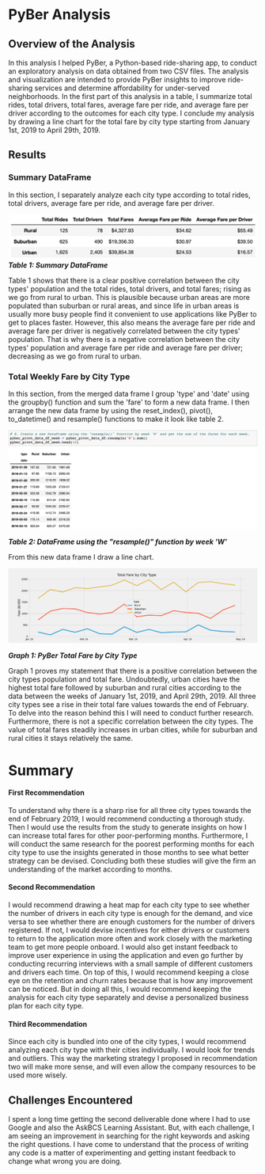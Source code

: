 # PyBer Analysis

## Overview of the Analysis 
In this analysis I helped PyBer, a Python-based ride-sharing app, to conduct an exploratory analysis on data obtained from two CSV files. The analysis and visualization are intended to provide PyBer insights to improve ride-sharing services and determine affordability for under-served neighborhoods. In the first part of this analysis in a table, I summarize total rides, total drivers, total fares, average fare per ride, and average fare per driver according to the outcomes for each city type. I conclude my analysis by drawing a line chart for the total fare by city type starting from January 1st, 2019 to April 29th, 2019.

## Results 

### Summary DataFrame 

In this section, I separately analyze each city type according to total rides, total drivers, average fare per ride, and average fare per driver. 

![PyBer_summary_DataFrame](analysis/PyBer_summary_DataFrame.png)
***Table 1: Summary DataFrame*** 

Table 1 shows that there is a clear positive correlation between the city types' population and the total rides, total drivers, and total fares; rising as we go from rural to urban. This is plausible because urban areas are more populated than suburban or rural areas, and since life in urban areas is usually more busy people find it convenient to use applications like PyBer to get to places faster. However, this also means the average fare per ride and average fare per driver is negatively correlated between the city types' population. That is why there is a negative correlation between the city types' population and average fare per ride and average fare per driver; decreasing as we go from rural to urban.

### Total Weekly Fare by City Type 

In this section, from the merged data frame I group 'type' and 'date' using the groupby() function and sum the 'fare' to form a new data frame. I then arrange the new data frame by using the reset_index(), pivot(), to_datetime() and resample() functions to make it look like table 2. 

![PyBer_resample_df](analysis/PyBer_resample_df.png)

***Table 2: DataFrame using the "resample()" function by week 'W'*** 

From this new data frame I draw a line chart. 

![PyBer_fare_summary](analysis/PyBer_fare_summary.png)

***Graph 1: PyBer Total Fare by City Type***

Graph 1 proves my statement that there is a positive correlation between the city types population and total fare. Undoubtedly, urban cities have the highest total fare followed by suburban and rural cities according to the data between the weeks of January 1st, 2019, and April 29th, 2019. All three city types see a rise in their total fare values towards the end of February. To delve into the reason behind this I will need to conduct further research. Furthermore, there is not a specific correlation between the city types. The value of total fares steadily increases in urban cities, while for suburban and rural cities it stays relatively the same.
# Summary 

#### First Recommendation
To understand why there is a sharp rise for all three city types towards the end of February 2019, I would recommend conducting a thorough study. Then I would use the results from the study to generate insights on how I can increase total fares for other poor-performing months. Furthermore, I will conduct the same research for the poorest performing months for each city type to use the insights generated in those months to see what better strategy can be devised. Concluding both these studies will give the firm an understanding of the market according to months.

#### Second Recommendation 
I would recommend drawing a heat map for each city type to see whether the number of drivers in each city type is enough for the demand, and vice versa to see whether there are enough customers for the number of drivers registered. If not, I would devise incentives for either drivers or customers to return to the application more often and work closely with the marketing team to get more people onboard. I would also get instant feedback to improve user experience in using the application and even go further by conducting recurring interviews with a small sample of different customers and drivers each time. On top of this, I would recommend keeping a close eye on the retention and churn rates because that is how any improvement can be noticed. But in doing all this, I would recommend keeping the analysis for each city type separately and devise a personalized business plan for each city type.

#### Third Recommendation 

Since each city is bundled into one of the city types, I would recommend analyzing each city type with their cities individually. I would look for trends and outliers. This way the marketing strategy I proposed in recommendation two will make more sense, and will even allow the company resources to be used more wisely.

## Challenges Encountered 
I spent a long time getting the second deliverable done where I had to use Google and also the AskBCS Learning Assistant. But, with each challenge, I am seeing an improvement in searching for the right keywords and asking the right questions. I have come to understand that the process of writing any code is a matter of experimenting and getting instant feedback to change what wrong you are doing.